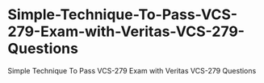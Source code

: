 # Simple-Technique-To-Pass-VCS-279-Exam-with-Veritas-VCS-279-Questions
Simple Technique To Pass VCS-279 Exam with Veritas VCS-279 Questions
